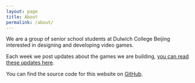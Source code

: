 ```yaml
---
layout: page
title: About
permalink: /about/
---
```


We are a group of senior school students at Dulwich College Beijing interested in designing and developing video games.

Each week we post updates about the games we are building, [you can read these updates here](https://dulwichbeijing.github.io/dcb-game-dev/games).

You can find the source code for this website on [GitHub](https://github.com/dulwichbeijing/game-dev-eca).
